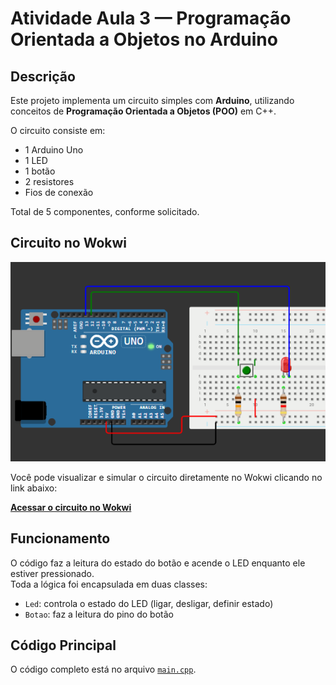 # Atividade Aula 3 — Programação Orientada a Objetos no Arduino

## Descrição

Este projeto implementa um circuito simples com **Arduino**, utilizando conceitos de **Programação Orientada a Objetos (POO)** em C++.

O circuito consiste em:
- 1 Arduino Uno  
- 1 LED  
- 1 botão  
- 2 resistores  
- Fios de conexão  

Total de 5 componentes, conforme solicitado.

## Circuito no Wokwi

![Circuito](./circuito.png)

Você pode visualizar e simular o circuito diretamente no Wokwi clicando no link abaixo:

**[Acessar o circuito no Wokwi](https://wokwi.com/projects/445525172110648321)**

## Funcionamento

O código faz a leitura do estado do botão e acende o LED enquanto ele estiver pressionado.  
Toda a lógica foi encapsulada em duas classes:

- `Led`: controla o estado do LED (ligar, desligar, definir estado)
- `Botao`: faz a leitura do pino do botão



## Código Principal

O código completo está no arquivo [`main.cpp`](./main.cpp).